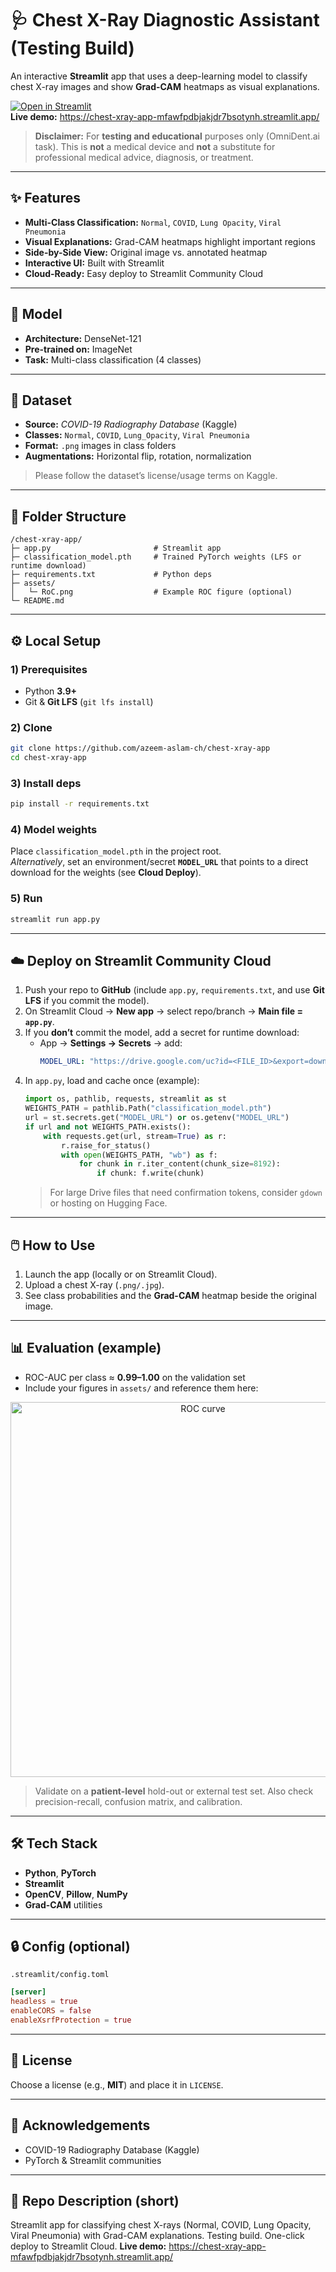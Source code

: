 # 🩺 Chest X-Ray Diagnostic Assistant (Testing Build)

An interactive **Streamlit** app that uses a deep-learning model to classify chest X-ray images and show **Grad-CAM** heatmaps as visual explanations.

[![Open in Streamlit](https://static.streamlit.io/badges/streamlit_badge_black_white.svg)](https://chest-xray-app-mfawfpdbjakjdr7bsotynh.streamlit.app/)  
**Live demo:** https://chest-xray-app-mfawfpdbjakjdr7bsotynh.streamlit.app/

> **Disclaimer:** For **testing and educational** purposes only (OmniDent.ai task). This is **not** a medical device and **not** a substitute for professional medical advice, diagnosis, or treatment.

---

## ✨ Features
- **Multi-Class Classification:** `Normal`, `COVID`, `Lung Opacity`, `Viral Pneumonia`
- **Visual Explanations:** Grad-CAM heatmaps highlight important regions
- **Side-by-Side View:** Original image vs. annotated heatmap
- **Interactive UI:** Built with Streamlit
- **Cloud-Ready:** Easy deploy to Streamlit Community Cloud

---

## 🧠 Model
- **Architecture:** DenseNet-121  
- **Pre-trained on:** ImageNet  
- **Task:** Multi-class classification (4 classes)

---

## 🏥 Dataset
- **Source:** *COVID-19 Radiography Database* (Kaggle)  
- **Classes:** `Normal`, `COVID`, `Lung_Opacity`, `Viral Pneumonia`  
- **Format:** `.png` images in class folders  
- **Augmentations:** Horizontal flip, rotation, normalization

> Please follow the dataset’s license/usage terms on Kaggle.

---

## 📂 Folder Structure
```
/chest-xray-app/
├─ app.py                       # Streamlit app
├─ classification_model.pth     # Trained PyTorch weights (LFS or runtime download)
├─ requirements.txt             # Python deps
├─ assets/
│   └─ RoC.png                  # Example ROC figure (optional)
└─ README.md
```

---

## ⚙️ Local Setup

### 1) Prerequisites
- Python **3.9+**
- Git & **Git LFS** (`git lfs install`)

### 2) Clone
```bash
git clone https://github.com/azeem-aslam-ch/chest-xray-app
cd chest-xray-app
```

### 3) Install deps
```bash
pip install -r requirements.txt
```

### 4) Model weights
Place `classification_model.pth` in the project root.  
*Alternatively*, set an environment/secret **`MODEL_URL`** that points to a direct download for the weights (see **Cloud Deploy**).

### 5) Run
```bash
streamlit run app.py
```

---

## ☁️ Deploy on Streamlit Community Cloud

1. Push your repo to **GitHub** (include `app.py`, `requirements.txt`, and use **Git LFS** if you commit the model).
2. On Streamlit Cloud → **New app** → select repo/branch → **Main file = `app.py`**.
3. If you **don’t** commit the model, add a secret for runtime download:
   - App → **Settings → Secrets** → add:
     ```yaml
     MODEL_URL: "https://drive.google.com/uc?id=<FILE_ID>&export=download"
     ```
4. In `app.py`, load and cache once (example):
   ```python
   import os, pathlib, requests, streamlit as st
   WEIGHTS_PATH = pathlib.Path("classification_model.pth")
   url = st.secrets.get("MODEL_URL") or os.getenv("MODEL_URL")
   if url and not WEIGHTS_PATH.exists():
       with requests.get(url, stream=True) as r:
           r.raise_for_status()
           with open(WEIGHTS_PATH, "wb") as f:
               for chunk in r.iter_content(chunk_size=8192):
                   if chunk: f.write(chunk)
   ```
   > For large Drive files that need confirmation tokens, consider `gdown` or hosting on Hugging Face.

---

## 🖱️ How to Use
1. Launch the app (locally or on Streamlit Cloud).  
2. Upload a chest X-ray (`.png/.jpg`).  
3. See class probabilities and the **Grad-CAM** heatmap beside the original image.

---

## 📊 Evaluation (example)
- ROC-AUC per class ≈ **0.99–1.00** on the validation set  
- Include your figures in `assets/` and reference them here:

<p align="center">
  <a href="assets/RoC.png">
    <img src="assets/RoC.png" width="600" alt="ROC curve">
  </a>
</p>

> Validate on a **patient-level** hold-out or external test set. Also check precision-recall, confusion matrix, and calibration.

---

## 🛠️ Tech Stack
- **Python**, **PyTorch**
- **Streamlit**
- **OpenCV**, **Pillow**, **NumPy**
- **Grad-CAM** utilities

---

## 🔒 Config (optional)
`.streamlit/config.toml`
```toml
[server]
headless = true
enableCORS = false
enableXsrfProtection = true
```
---

## 📜 License
Choose a license (e.g., **MIT**) and place it in `LICENSE`.

---

## 🙏 Acknowledgements
- COVID-19 Radiography Database (Kaggle)
- PyTorch & Streamlit communities

---

## 📣 Repo Description (short)
Streamlit app for classifying chest X-rays (Normal, COVID, Lung Opacity, Viral Pneumonia) with Grad-CAM explanations. Testing build. One-click deploy to Streamlit Cloud. **Live demo:** https://chest-xray-app-mfawfpdbjakjdr7bsotynh.streamlit.app/
